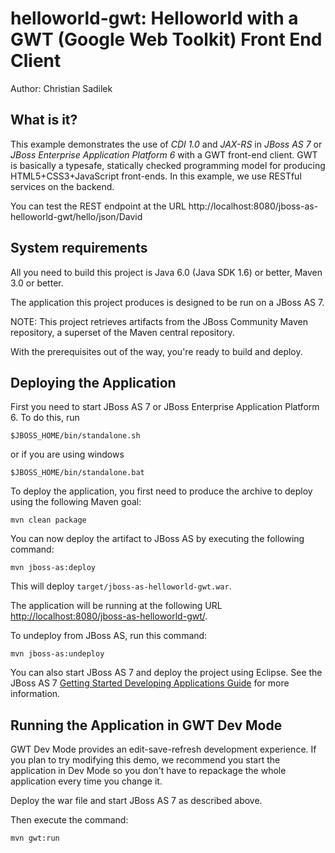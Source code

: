 helloworld-gwt: Helloworld with a GWT (Google Web Toolkit) Front End Client
===========================================================================
Author: Christian Sadilek 

What is it?
-----------

This example demonstrates the use of *CDI 1.0* and *JAX-RS* in *JBoss AS 7* or *JBoss Enterprise Application Platform 6* with a GWT front-end client.
GWT is basically a typesafe, statically checked programming model for producing HTML5+CSS3+JavaScript
front-ends. In this example, we use RESTful services on the backend.

You can test the REST endpoint at the URL http://localhost:8080/jboss-as-helloworld-gwt/hello/json/David


System requirements
-------------------

All you need to build this project is Java 6.0 (Java SDK 1.6) or better, Maven
3.0 or better.

The application this project produces is designed to be run on a JBoss AS 7. 
 
NOTE:
This project retrieves artifacts from the JBoss Community Maven repository, a
superset of the Maven central repository.

With the prerequisites out of the way, you're ready to build and deploy.


Deploying the Application
-------------------------
 
First you need to start JBoss AS 7 or JBoss Enterprise Application Platform 6. To do this, run
  
    $JBOSS_HOME/bin/standalone.sh
  
or if you are using windows
 
    $JBOSS_HOME/bin/standalone.bat

To deploy the application, you first need to produce the archive to deploy using
the following Maven goal:

    mvn clean package

You can now deploy the artifact to JBoss AS by executing the following command:

    mvn jboss-as:deploy

This will deploy `target/jboss-as-helloworld-gwt.war`.
 
The application will be running at the following URL <http://localhost:8080/jboss-as-helloworld-gwt/>.

To undeploy from JBoss AS, run this command:

    mvn jboss-as:undeploy

You can also start JBoss AS 7 and deploy the project using Eclipse. See the JBoss AS 7
<a href="https://docs.jboss.org/author/display/AS71/Getting+Started+Developing+Applications+Guide" title="Getting Started Developing Applications Guide">Getting Started Developing Applications Guide</a> for more information.


Running the Application in GWT Dev Mode
---------------------------------------

GWT Dev Mode provides an edit-save-refresh development experience. If you plan to try 
modifying this demo, we recommend you start the application in Dev Mode so you don't 
have to repackage the whole application every time you change it.

Deploy the war file and start JBoss AS 7 as described above.

Then execute the command:

    mvn gwt:run
